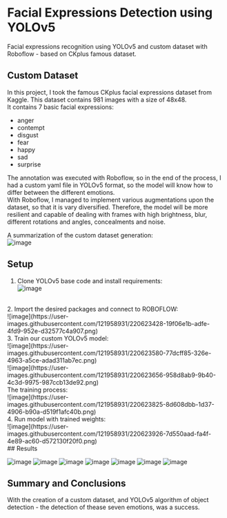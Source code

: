 # Facial Expressions Detection using YOLOv5

Facial expressions recognition using YOLOv5 and custom dataset with Roboflow - based on CKplus famous dataset.

## Custom Dataset

In this project, I took the famous CKplus facial expressions dataset from Kaggle.
This dataset contains 981 images with a size of 48x48.<br>
It contains 7 basic facial expressions:
- anger
- contempt
- disgust
- fear
- happy
- sad
- surprise<br>

The annotation was executed with Roboflow, so in the end of the process, I had a custom yaml file in YOLOv5 format, so the model will know how to differ between the different emotions.<br>
With Roboflow, I managed to implement various augmentations upon the dataset, so that it is vary diversified.
Therefore, the model will be more resilient and capable of dealing with frames with high brightness, blur, different rotations and angles, concealments and noise.  

A summarization of the custom dataset generation:<br>
![image](https://user-images.githubusercontent.com/121958931/220621185-742bbd55-6ca4-4460-9d4d-206a5c5b4f5b.png)

## Setup

1. Clone YOLOv5 base code and install requirements:<br>
![image](https://user-images.githubusercontent.com/121958931/220623068-2c03e551-7975-4143-8749-3d4c61bcb478.png)
<br>
2. Import the desired packages and connect to ROBOFLOW:<br>
![image](https://user-images.githubusercontent.com/121958931/220623428-19f06e1b-adfe-4fd9-952e-d32577c4a907.png)
<br>
3. Train our custom YOLOv5 model:<br>
![image](https://user-images.githubusercontent.com/121958931/220623580-77dcff85-326e-4963-a5ce-adad311ab7ec.png)
<br>
![image](https://user-images.githubusercontent.com/121958931/220623656-958d8ab9-9b40-4c3d-9975-987ccb13de92.png)
<br>
The training process:<br>
![image](https://user-images.githubusercontent.com/121958931/220623825-8d608dbb-1d37-4906-b90a-d519f1afc40b.png)
<br>
4. Run model with trained weights:<br>
![image](https://user-images.githubusercontent.com/121958931/220623926-7d550aad-fa4f-4e89-ac60-d572130f20f0.png)
<br>
## Results 

![image](https://user-images.githubusercontent.com/121958931/220618324-5f5c85d8-5ec1-4fd5-b941-ea2ff3e8e94d.png)
![image](https://user-images.githubusercontent.com/121958931/220618338-cffbf9f7-c420-4d00-9275-b457f768615b.png)
![image](https://user-images.githubusercontent.com/121958931/220618359-9569ed01-4bd0-4e6b-b0f2-d01355a1e339.png)
![image](https://user-images.githubusercontent.com/121958931/220618377-00fcd2c4-b9e9-4c26-ab55-dc9092aca2ce.png)
![image](https://user-images.githubusercontent.com/121958931/220618387-8641d0dd-9b1c-463e-94d1-7715b745784a.png)
![image](https://user-images.githubusercontent.com/121958931/220618400-a8958229-d19d-44cf-a066-ba1a7a1449d7.png)
![image](https://user-images.githubusercontent.com/121958931/220618422-117a0490-9d2b-45b6-afe5-d60d865dc59e.png)

## Summary and Conclusions

With the creation of a custom dataset, and YOLOv5 algorithm of object detection - the detection of thease seven emotions, was a success.
